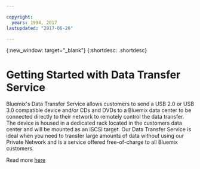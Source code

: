 ```yaml
---

copyright:
  years: 1994, 2017
lastupdated: "2017-06-26"

---
```

{:new_window: target="_blank"}
{:shortdesc: .shortdesc}

# Getting Started with Data Transfer Service

Bluemix's Data Transfer Service allows customers to send a USB 2.0 or USB 3.0 compatible device and/or CDs and DVDs to a Bluemix data center to be connected directly to their network to remotely control the data transfer. The device is housed in a dedicated rack located in the customers data center and will be mounted as an iSCSI target.  Our Data Transfer Service is ideal when you need to transfer large amounts of data without using our Private Network and is a service offered free-of-charge to all Bluemix customers.

Read more [here](access-data-transfer-service-screen.html)

